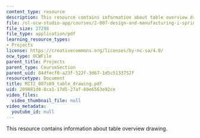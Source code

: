 ```yaml
---
content_type: resource
description: This resource contains information about table overview drawing.
file: /ol-ocw-studio-app/courses/2-007-design-and-manufacturing-i-spring-2009/209801d88ca117d527af69e6563e92ce_MIT2_007s09_table_drawing.pdf
file_size: 27298
file_type: application/pdf
learning_resource_types:
- Projects
license: https://creativecommons.org/licenses/by-nc-sa/4.0/
ocw_type: OCWFile
parent_title: Projects
parent_type: CourseSection
parent_uid: 84dfecf8-a23f-522f-3d67-1d5c5133752f
resourcetype: Document
title: MIT2_007s09_table_drawing.pdf
uid: 209801d8-8ca1-17d5-27af-69e6563e92ce
video_files:
  video_thumbnail_file: null
video_metadata:
  youtube_id: null
---
```

This resource contains information about table overview drawing.